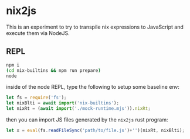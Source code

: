 # nix2js

This is an experiment to try to transpile nix expressions to JavaScript and
execute them via NodeJS.

## REPL

```sh
npm i
(cd nix-builtins && npm run prepare)
node
```
inside of the node REPL, type the following to setup some baseline env:
```javascript
let fs = require('fs');
let nixBlti = await import('nix-builtins');
let nixRt = (await import('./mock-runtime.mjs')).nixRt;
```
then you can import JS files generated by the `nix2js` rust program:
```javascript
let x = eval(fs.readFileSync('path/to/file.js')+'')(nixRt, nixBlti);
```
